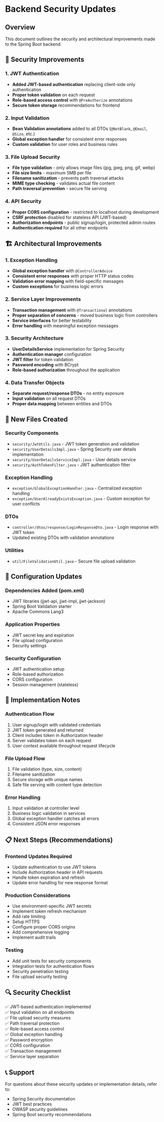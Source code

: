 # Backend Security Updates

## Overview
This document outlines the security and architectural improvements made to the Spring Boot backend.

## 🔐 Security Improvements

### 1. JWT Authentication
- **Added JWT-based authentication** replacing client-side only authentication
- **Proper token validation** on each request
- **Role-based access control** with `@PreAuthorize` annotations
- **Secure token storage** recommendations for frontend

### 2. Input Validation
- **Bean Validation annotations** added to all DTOs (`@NotBlank`, `@Email`, `@Size`, etc.)
- **Global exception handler** for consistent error responses
- **Custom validation** for user roles and business rules

### 3. File Upload Security
- **File type validation** - only allows image files (jpg, jpeg, png, gif, webp)
- **File size limits** - maximum 5MB per file
- **Filename sanitization** - prevents path traversal attacks
- **MIME type checking** - validates actual file content
- **Path traversal prevention** - secure file serving

### 4. API Security
- **Proper CORS configuration** - restricted to localhost during development
- **CSRF protection** disabled for stateless API (JWT-based)
- **Authorization endpoints** - public signup/login, protected admin routes
- **Authentication required** for all other endpoints

## 🏗️ Architectural Improvements

### 1. Exception Handling
- **Global exception handler** with `@ControllerAdvice`
- **Consistent error responses** with proper HTTP status codes
- **Validation error mapping** with field-specific messages
- **Custom exceptions** for business logic errors

### 2. Service Layer Improvements
- **Transaction management** with `@Transactional` annotations
- **Proper separation of concerns** - moved business logic from controllers
- **Service interfaces** for better testability
- **Error handling** with meaningful exception messages

### 3. Security Architecture
- **UserDetailsService** implementation for Spring Security
- **Authentication manager** configuration
- **JWT filter** for token validation
- **Password encoding** with BCrypt
- **Role-based authorization** throughout the application

### 4. Data Transfer Objects
- **Separate request/response DTOs** - no entity exposure
- **Input validation** on all request DTOs
- **Proper data mapping** between entities and DTOs

## 📁 New Files Created

### Security Components
- `security/JwtUtils.java` - JWT token generation and validation
- `security/UserDetailsImpl.java` - Spring Security user details implementation
- `security/UserDetailsServiceImpl.java` - User details service
- `security/AuthTokenFilter.java` - JWT authentication filter

### Exception Handling
- `exception/GlobalExceptionHandler.java` - Centralized exception handling
- `exception/UserAlreadyExistsException.java` - Custom exception for user conflicts

### DTOs
- `controller/dtos/response/LoginResponseDto.java` - Login response with JWT token
- Updated existing DTOs with validation annotations

### Utilities
- `util/FileValidationUtil.java` - Secure file upload validation

## 🔧 Configuration Updates

### Dependencies Added (pom.xml)
- JWT libraries (jjwt-api, jjwt-impl, jjwt-jackson)
- Spring Boot Validation starter
- Apache Commons Lang3

### Application Properties
- JWT secret key and expiration
- File upload configuration
- Security settings

### Security Configuration
- JWT authentication setup
- Role-based authorization
- CORS configuration
- Session management (stateless)

## 🚀 Implementation Notes

### Authentication Flow
1. User signup/login with validated credentials
2. JWT token generated and returned
3. Client includes token in Authorization header
4. Server validates token on each request
5. User context available throughout request lifecycle

### File Upload Flow
1. File validation (type, size, content)
2. Filename sanitization
3. Secure storage with unique names
4. Safe file serving with content type detection

### Error Handling
1. Input validation at controller level
2. Business logic validation in services
3. Global exception handler catches all errors
4. Consistent JSON error responses

## 📋 Next Steps (Recommendations)

### Frontend Updates Required
- Update authentication to use JWT tokens
- Include Authorization header in API requests
- Handle token expiration and refresh
- Update error handling for new response format

### Production Considerations
- Use environment-specific JWT secrets
- Implement token refresh mechanism
- Add rate limiting
- Setup HTTPS
- Configure proper CORS origins
- Add comprehensive logging
- Implement audit trails

### Testing
- Add unit tests for security components
- Integration tests for authentication flows
- Security penetration testing
- File upload security testing

## 🔍 Security Checklist

✅ JWT-based authentication implemented  
✅ Input validation on all endpoints  
✅ File upload security measures  
✅ Path traversal protection  
✅ Role-based access control  
✅ Global exception handling  
✅ Password encryption  
✅ CORS configuration  
✅ Transaction management  
✅ Service layer separation  

## 📞 Support

For questions about these security updates or implementation details, refer to:
- Spring Security documentation
- JWT best practices
- OWASP security guidelines
- Spring Boot security recommendations
